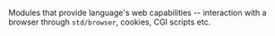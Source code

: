 Modules that provide language's web capabilities -- interaction
with a browser through `std/browser`, cookies, CGI scripts etc.